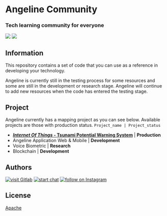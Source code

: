 # Angeline Community
### Tech learning community for everyone
<p align="left">
    <a href="http://www.apache.org/licenses/LICENSE-2.0" alt="License">
        <img src="https://img.shields.io/github/license/priooods/AngelineCommunity?style=flat-square&logo=Apache&color=D22128" /></a>
    <a href="https://github.com/priooods/AngelineCommunity/releases/tag/1.0" alt="Release">
        <img src="https://img.shields.io/github/v/release/priooods/AngelineCommunity" /></a>
</p>

## Information

This repository contains a set of code that you can use as a reference in developing your technology. 

Angeline is currently still in the testing process for some resources and some are still in the development or research stage. Angeline will continue to add new resources when the code has entered the testing stage.


## Project 
Angeline currently has a mapping project as you can see below. Available projects are those with production status. `Project_name | Project_status`

- [***Internet Of Things* - Tsunami Potential Warning System**](https://github.com/priooods/AngelineCommunity/tree/main/IOT-Tsunami) | **Production**
- Angeline Application Web & Mobile | **Development**
- Voice Biometric | **Research**
- Blockchain | **Development**


## Authors

<p align="left">
    <a href="https://gitlab.com/priodwisembodo23">
        <img src="https://img.shields.io/badge/gitlab-%23181717.svg?style=social&logo=gitlab&logoColor=white"
            alt="visit Gitlab"></a>
    <a href="https://wa.link/ll1ts4">
        <img src="https://img.shields.io/badge/WhatsApp-25D366?style=social&logo=whatsapp&logoColor=white"
            alt="start chat"></a>
    <a href="https://www.instagram.com/priooods">
        <img src="https://img.shields.io/badge/Instagram-%23E4405F.svg?style=social&logo=Instagram&logoColor=white"
            alt="follow on Instagram"></a>
</p>

## License

[Apache](http://www.apache.org/licenses/LICENSE-2.0)

